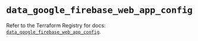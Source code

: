 # `data_google_firebase_web_app_config`

Refer to the Terraform Registry for docs: [`data_google_firebase_web_app_config`](https://registry.terraform.io/providers/hashicorp/google-beta/6.5.0/docs/data-sources/google_firebase_web_app_config).
